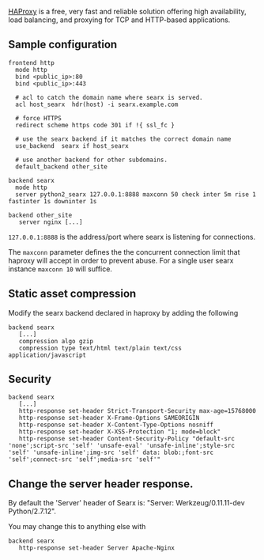 [HAProxy](http://www.haproxy.org/) is a free, very fast and reliable solution offering high availability, load balancing, and proxying for TCP and HTTP-based applications.

## Sample configuration
    frontend http
      mode http
      bind <public_ip>:80
      bind <public_ip>:443

      # acl to catch the domain name where searx is served.
      acl host_searx  hdr(host) -i searx.example.com

      # force HTTPS
      redirect scheme https code 301 if !{ ssl_fc }

      # use the searx backend if it matches the correct domain name
      use_backend  searx if host_searx

      # use another backend for other subdomains.
      default_backend other_site

    backend searx
      mode http
      server python2_searx 127.0.0.1:8888 maxconn 50 check inter 5m rise 1 fastinter 1s downinter 1s

    backend other_site
       server nginx [...]

`127.0.0.1:8888` is the address/port where searx is listening for connections.

The `maxconn` parameter defines the the concurrent connection limit that haproxy will accept in order to prevent abuse. For a single user searx instance `maxconn 10` will suffice.

## Static asset compression
Modify the searx backend declared in haproxy by adding the following

    backend searx
       [...]
       compression algo gzip
       compression type text/html text/plain text/css application/javascript

## Security

    backend searx
       [...]
       http-response set-header Strict-Transport-Security max-age=15768000
       http-response set-header X-Frame-Options SAMEORIGIN
       http-response set-header X-Content-Type-Options nosniff
       http-response set-header X-XSS-Protection "1; mode=block"
       http-response set-header Content-Security-Policy "default-src 'none';script-src 'self' 'unsafe-eval' 'unsafe-inline';style-src 'self' 'unsafe-inline';img-src 'self' data: blob:;font-src 'self';connect-src 'self';media-src 'self'"

## Change the server header response.
By default the 'Server' header of Searx is: "Server: Werkzeug/0.11.11-dev Python/2.7.12".

You may change this to anything else with

    backend searx
       http-response set-header Server Apache-Nginx